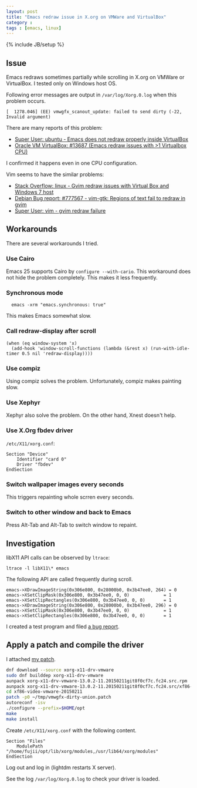 ```yaml
---
layout: post
title: "Emacs redraw issue in X.org on VMWare and VirtualBox"
category : 
tags : [emacs, linux]
---
```

{% include JB/setup %}

## Issue

Emacs redraws sometimes partially while scrolling in X.org on VMWare or VirtualBox.
I tested only on Windows host OS.

Following error messages are output in `/var/log/Xorg.0.log` when this problem occurs.

~~~
[  1278.046] (EE) vmwgfx_scanout_update: failed to send dirty (-22, Invalid argument)
~~~

There are many reports of this problem:

* [Super User: ubuntu - Emacs does not redraw properly inside VirtualBox](http://superuser.com/questions/702494/)
* [Oracle VM VirtualBox: #13687 (Emacs redraw issues with >1 Virtualbox CPU)](https://www.virtualbox.org/ticket/13687)

I confirmed it happens even in one CPU configuration.

Vim seems to have the similar problems:

* [Stack Overflow: linux - Gvim redraw issues with Virtual Box and Windows 7 host](http://stackoverflow.com/questions/25018843/)
* [Debian Bug report: #777567 - vim-gtk: Regions of text fail to redraw in gvim](https://bugs.debian.org/cgi-bin/bugreport.cgi?bug=777567)
* [Super User: vim - gvim redraw failure](http://superuser.com/questions/343599/)

## Workarounds

There are several workarounds I tried.

### Use Cairo

Emacs 25 supports Cairo by `configure --with-cario`.
This workaround does not hide the problem completely.
This makes it less frequently.

### Synchronous mode 

      emacs -xrm "emacs.synchronous: true"

This makes Emacs somewhat slow.

### Call redraw-display after scroll

~~~elisp
(when (eq window-system 'x)
  (add-hook 'window-scroll-functions (lambda (&rest x) (run-with-idle-timer 0.5 nil 'redraw-display))))
~~~

### Use compiz

Using compiz solves the problem.
Unfortunately, compiz makes painting slow.

### Use Xephyr

Xephyr also solve the problem.
On the other hand, Xnest doesn't help.

### Use X.Org fbdev driver

`/etc/X11/xorg.conf`:

~~~
Section "Device"
	Identifier "card 0"
	Driver "fbdev"
EndSection
~~~

### Switch wallpaper images every seconds

This triggers repainting whole scrren every seconds.

### Switch to other window and back to Emacs

Press Alt-Tab and Alt-Tab to switch window to repaint.



## Investigation

libX11 API calls can be observed by `ltrace`:

    ltrace -l libX11\* emacs

The following API are called frequently during scroll.

    emacs->XDrawImageString(0x306e800, 0x28000b0, 0x3b47ee0, 264) = 0
    emacs->XSetClipMask(0x306e800, 0x3b47ee0, 0, 0)             = 1
    emacs->XSetClipRectangles(0x306e800, 0x3b47ee0, 0, 0)       = 1
    emacs->XDrawImageString(0x306e800, 0x28000b0, 0x3b47ee0, 296) = 0
    emacs->XSetClipMask(0x306e800, 0x3b47ee0, 0, 0)             = 1
    emacs->XSetClipRectangles(0x306e800, 0x3b47ee0, 0, 0)       = 1


I created a test program and filed [a bug report](https://bugs.freedesktop.org/show_bug.cgi?id=97836).


## Apply a patch and compile the driver

I attached [my patch](https://bugs.freedesktop.org/show_bug.cgi?id=97836#c2).

~~~sh
dnf download --source xorg-x11-drv-vmware
sudo dnf builddep xorg-x11-drv-vmware
aunpack xorg-x11-drv-vmware-13.0.2-11.20150211git8f0cf7c.fc24.src.rpm
aunpack xorg-x11-drv-vmware-13.0.2-11.20150211git8f0cf7c.fc24.src/xf86-video-vmware-20150211.tar.bz2
cd xf86-video-vmware-20150211
patch -p0 ~/tmp/vmwgfx-dirty-union.patch
autoreconf -isv
./configure --prefix=$HOME/opt
make 
make install 
~~~
Create `/etc/X11/xorg.conf` with the following content.

~~~
Section "Files"
    ModulePath "/home/fujii/opt/lib/xorg/modules,/usr/lib64/xorg/modules"
EndSection
~~~
Log out and log in (lightdm restarts X server).

See the log `/var/log/Xorg.0.log` to check your driver is loaded.
